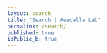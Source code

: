 ```yaml
---
layout: search
title: "Search | Awadalla Lab"
permalink: /search/
published: true
isPublic_b: true
---
```


<div id="app-search"></div>
